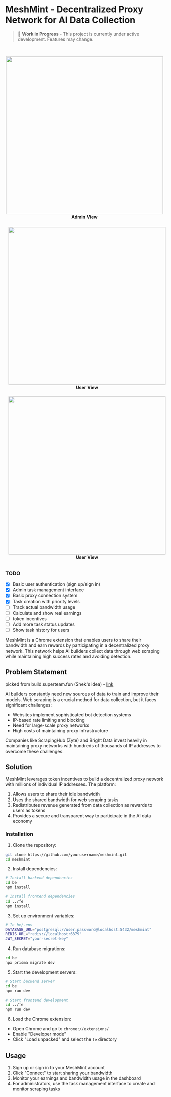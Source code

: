 # MeshMint - Decentralized Proxy Network for AI Data Collection

> 🚧 **Work in Progress** - This project is currently under active development. Features may change.
<br/>
<p align="center">
  <img src="https://github.com/user-attachments/assets/b1e450e0-1269-41be-89a7-c15b5bb873ca" width="500"/>
  <br/>
  <strong>Admin View</strong>
</p>

<p align="center">
  <span style="display: inline-block; text-align: center; margin: 10px;">
    <img src="https://github.com/user-attachments/assets/db3eafad-6390-4247-b913-080ef85f2187" width="500"/><br/>
    <strong>User View</strong>
  </span>
  <span style="display: inline-block; text-align: center; margin: 10px;">
    <img src="https://github.com/user-attachments/assets/4d9662fc-ee7a-405d-b636-98315d690848" width="500"/><br/>
    <strong>User View</strong>
  </span>
</p>

### TODO
- [x] Basic user authentication (sign up/sign in)
- [x] Admin task management interface
- [x] Basic proxy connection system
- [x] Task creation with priority levels
- [ ] Track actual bandwidth usage
- [ ] Calculate and show real earnings
- [ ] token incentives
- [ ] Add more task status updates
- [ ] Show task history for users

MeshMint is a Chrome extension that enables users to share their bandwidth and earn rewards by participating in a decentralized proxy network. This network helps AI builders collect data through web scraping while maintaining high success rates and avoiding detection.

## Problem Statement

picked from build.superteam.fun (Shek's idea) - [link](https://build.superteam.fun/ideas/decentralized-scraping-hub) 

AI builders constantly need new sources of data to train and improve their models. Web scraping is a crucial method for data collection, but it faces significant challenges:

- Websites implement sophisticated bot detection systems
- IP-based rate limiting and blocking
- Need for large-scale proxy networks
- High costs of maintaining proxy infrastructure

Companies like ScrapingHub (Zyte) and Bright Data invest heavily in maintaining proxy networks with hundreds of thousands of IP addresses to overcome these challenges.

## Solution

MeshMint leverages token incentives to build a decentralized proxy network with millions of individual IP addresses. The platform:

1. Allows users to share their idle bandwidth
2. Uses the shared bandwidth for web scraping tasks
3. Redistributes revenue generated from data collection as rewards to users as tokens
4. Provides a secure and transparent way to participate in the AI data economy

### Installation

1. Clone the repository:
```bash
git clone https://github.com/yourusername/meshmint.git
cd meshmint
```

2. Install dependencies:
```bash
# Install backend dependencies
cd be
npm install

# Install frontend dependencies
cd ../fe
npm install
```

3. Set up environment variables:
```bash
# In be/.env
DATABASE_URL="postgresql://user:password@localhost:5432/meshmint"
REDIS_URL="redis://localhost:6379"
JWT_SECRET="your-secret-key"
```

4. Run database migrations:
```bash
cd be
npx prisma migrate dev
```

5. Start the development servers:
```bash
# Start backend server
cd be
npm run dev

# Start frontend development
cd ../fe
npm run dev
```
6. Load the Chrome extension:
- Open Chrome and go to `chrome://extensions/`
- Enable "Developer mode"
- Click "Load unpacked" and select the `fe` directory

## Usage

1. Sign up or sign in to your MeshMint account
2. Click "Connect" to start sharing your bandwidth
3. Monitor your earnings and bandwidth usage in the dashboard
4. For administrators, use the task management interface to create and monitor scraping tasks
